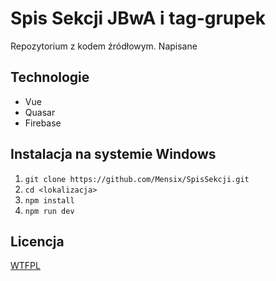 # Spis Sekcji JBwA i tag-grupek

Repozytorium z kodem źródłowym. Napisane

## Technologie
* Vue
* Quasar
* Firebase

## Instalacja na systemie Windows

1. `git clone https://github.com/Mensix/SpisSekcji.git`
2. `cd <lokalizacja>`
3. `npm install`
4. `npm run dev`

## Licencja

[WTFPL](https://choosealicense.com/licenses/wtfpl/)

